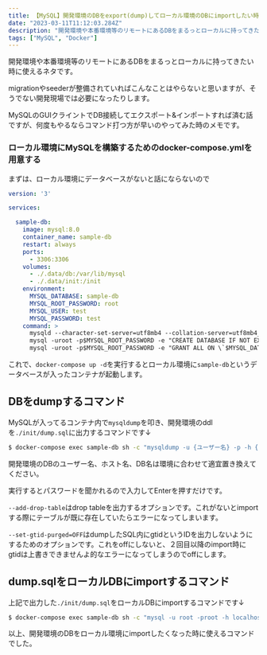 ```yaml
---
title: 【MySQL】開発環境のDBをexport(dump)してローカル環境のDBにimportしたい時のコマンド
date: "2023-03-11T11:12:03.284Z"
description: "開発環境や本番環境等のリモートにあるDBをまるっとローカルに持ってきたい時に使えるネタです"
tags: ["MySQL", "Docker"]
---
```


開発環境や本番環境等のリモートにあるDBをまるっとローカルに持ってきたい時に使えるネタです。

migrationやseederが整備されていればこんなことはやらないと思いますが、そうでない開発現場では必要になったりします。

MySQLのGUIクライントでDB接続してエクスポート&インポートすれば済む話ですが、何度もやるならコマンド打つ方が早いのやってみた時のメモです。

### ローカル環境にMySQLを構築するためのdocker-compose.ymlを用意する

まずは、ローカル環境にデータベースがないと話にならないので

```yml
version: '3'

services:

  sample-db:
    image: mysql:8.0
    container_name: sample-db
    restart: always
    ports:
      - 3306:3306
    volumes:
      - ./.data/db:/var/lib/mysql
      - ./.data/init:/init
    environment:
      MYSQL_DATABASE: sample-db
      MYSQL_ROOT_PASSWORD: root
      MYSQL_USER: test
      MYSQL_PASSWORD: test
    command: >
      mysqld --character-set-server=utf8mb4 --collation-server=utf8mb4_bin &&
      mysql -uroot -p$MYSQL_ROOT_PASSWORD -e "CREATE DATABASE IF NOT EXISTS \`$MYSQL_DATABASE\` ;" &&
      mysql -uroot -p$MYSQL_ROOT_PASSWORD -e "GRANT ALL ON \`$MYSQL_DATABASE\`.* TO 'root'@'%' ;"
```

これで、`docker-compose up -d`を実行するとローカル環境に`sample-db`というデータベースが入ったコンテナが起動します。

## DBをdumpするコマンド

MySQLが入ってるコンテナ内で`mysqldump`を叩き、開発環境のddlを`./init/dump.sql`に出力するコマンドです↓

```bash
$ docker-compose exec sample-db sh -c "mysqldump -u {ユーザー名} -p -h {ホスト名} --add-drop-table --set-gtid-purged=OFF {DB名} > ./init/dump.sql"
```

開発環境のDBのユーザー名、ホスト名、DB名は環境に合わせて適宜置き換えてください。

実行するとパスワードを聞かれるので入力してEnterを押すだけです。

`--add-drop-table`はdrop tableを出力するオプションです。これがないとimportする際にテーブルが既に存在していたらエラーになってしまいます。

`--set-gtid-purged=OFF`はdumpしたSQL内にgtidというIDを出力しないようにするためのオプションです。これをoffにしないと、２回目以降のimport時にgtidは上書きできませんよ的なエラーになってしまうのでoffにします。

## dump.sqlをローカルDBにimportするコマンド

上記で出力した`./init/dump.sql`をローカルDBにimportするコマンドです↓

```bash
$ docker-compose exec sample-db sh -c "mysql -u root -proot -h localhost sample-db < ./init/dump.sql"
```

以上、開発環境のDBをローカル環境にimportしたくなった時に使えるコマンドでした。
